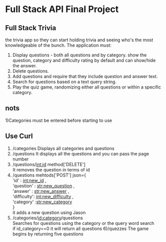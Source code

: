 # Full Stack API Final Project

## Full Stack Trivia

 the trivia app so they can start holding trivia and seeing who's the most knowledgeable of the bunch. The application must:

1) Display questions - both all questions and by category.  show the question, category and difficulty rating by default and can show/hide the answer. 
2) Delete questions.
3) Add questions and require that they include question and answer text.
4) Search for questions based on a text query string.
5) Play the quiz game, randomizing either all questions or within a specific category. 
## nots
1)Categories must be entered before starting to use

## Use Curl
1) /categories
Displays all categories and questions
2) /questions
It displays all the questions and you can pass the page number
3) /questions/<int:id> method['DELETE']<br>
It removes the question in terms of id<br>
4) /questions mehtods['POST'] json={<br>
'id' : <int:new_id> ,<br>
'question' : <str:new_question> ,<br>
'answer' : <str:new_answer> ,<br>
'difficulty': <int:new_difficulty> ,<br>
'category' :<str:new_category><br>
}<br>
it adds a new question using Jason<br>
5) /categories/<id:category>/questions<br>
Searches for questions using the category or the query word search<br>
if id_category==0 it will return all questions
6)/quezzes
The game begins by returning five questions





